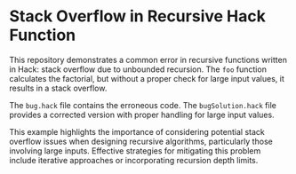 # Stack Overflow in Recursive Hack Function

This repository demonstrates a common error in recursive functions written in Hack: stack overflow due to unbounded recursion.  The `foo` function calculates the factorial, but without a proper check for large input values, it results in a stack overflow.

The `bug.hack` file contains the erroneous code. The `bugSolution.hack` file provides a corrected version with proper handling for large input values.

This example highlights the importance of considering potential stack overflow issues when designing recursive algorithms, particularly those involving large inputs.  Effective strategies for mitigating this problem include iterative approaches or incorporating recursion depth limits.